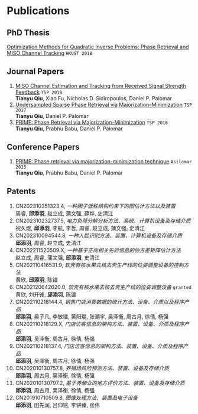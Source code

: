 # Publications

## PhD Thesis

[Optimization Methods for Quadratic Inverse Problems: Phase Retrieval and MISO Channel Tracking](https://lbezone.hkust.edu.hk/bib/991012615563303412) `HKUST 2018`

## Journal Papers

1. [MISO Channel Estimation and Tracking from Received Signal Strength Feedback](https://ieeexplore.ieee.org/abstract/document/8253866) `TSP 2018`<br>**Tianyu Qiu**, Xiao Fu, Nicholas D. Sidiropoulos, Daniel P. Palomar
1. [Undersampled Sparse Phase Retrieval via Majorization–Minimization](https://ieeexplore.ieee.org/abstract/document/8017486) `TSP 2017`<br>**Tianyu Qiu**, Daniel P. Palomar
1. [PRIME: Phase Retrieval via Majorization-Minimization](https://ieeexplore.ieee.org/abstract/document/7499815) `TSP 2016`<br>**Tianyu Qiu**, Prabhu Babu, Daniel P. Palomar

## Conference Papers

1. [PRIME: Phase retrieval via majorization-minimization technique](https://ieeexplore.ieee.org/abstract/document/7421435) `Asilomar 2015`<br>**Tianyu Qiu**, Prabhu Babu, Daniel P. Palomar

## Patents

1. CN202310351323.4, _一种因子低秩结构约束下的图估计方法以及装置_<br>周睿, **邱添羽**, 赵立成, 蒲文强, 薛烨, 史清江
1. CN202310232737.5, _电力负荷分解分析方法、系统、计算机设备及存储介质_<br>祝久煜, **邱添羽**, 李航, 李哲, 周睿, 赵立成, 蒲文强, 史清江
1. CN202310094544.8, _一种人脸识别方法、装置、计算机设备及存储介质_<br>**邱添羽**, 周睿, 赵立成, 史清江
1. CN202211520509.X, _一种基于正向相关先验信息的协方差矩阵估计方法_<br>赵立成, 周睿, 蒲文强, **邱添羽**, 史清江
1. CN202110416531.9, _软壳有核水果去核去壳生产线的位姿调整设备的控制方法_<br>黄欣, **邱添羽**, 陈镭
1. CN202120642620.0, _软壳有核水果去核去壳生产线的位姿调整设备_ `granted`<br>黄欣, 刘开锋, **邱添羽**, 陈镭
1. CN202110218144.4, _销售门店消费数据的统计方法、设备、介质以及程序产品_<br>**邱添羽**, 吴子凡, 李敏镭, 黄阳琨, 张潮宇, 吴泽衡, 周古月, 徐倩, 杨强
1. CN202110218129.X, _门店访客信息的架构方法、装置、设备、介质及程序产品_<br>**邱添羽**, 吴泽衡, 周古月, 徐倩, 杨强
1. CN202110218137.4, _门店访客信息的架构方法、装置、设备、介质及程序产品_<br>**邱添羽**, 吴泽衡, 周古月, 徐倩, 杨强
1. CN202010130757.8, _养殖场风险预测方法、装置、设备及存储介质_<br>**邱添羽**, 周古月, 吴泽衡, 徐倩, 杨强
1. CN202010130797.2, _基于养殖业的地方评价方法、装置、设备及存储介质_<br>**邱添羽**, 周古月, 吴泽衡, 徐倩, 杨强
1. CN201910710509.8, _图像处理方法、装置及电子设备_<br>**邱添羽**, 田先润, 吕仰铭, 李骈臻, 张伟
